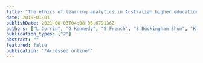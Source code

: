 ```yaml
---
title: "The ethics of learning analytics in Australian higher education"
date: 2019-01-01
publishDate: 2021-08-03T04:08:06.679136Z
authors: ["L Corrin", "G Kennedy", "S French", "S Buckingham Shum", "K Kitto", "A Pardo", " ..."]
publication_types: ["2"]
abstract: ""
featured: false
publication: "*Accessed online*"
---
```


